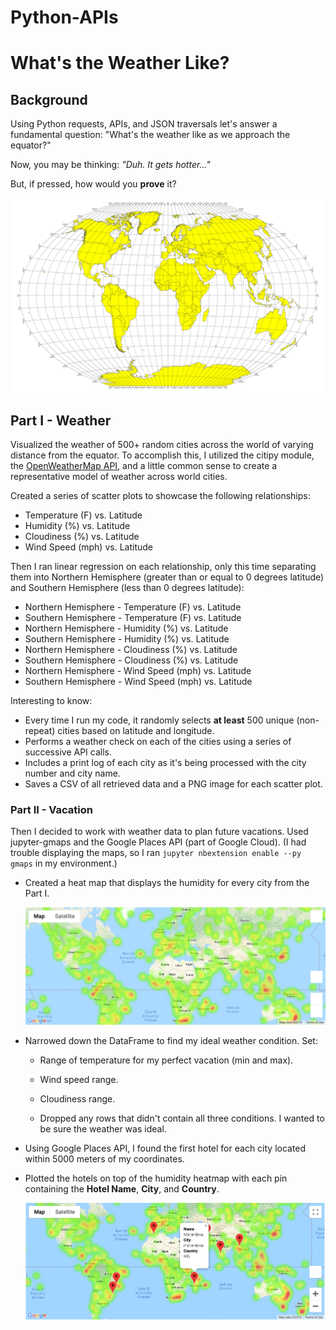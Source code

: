# Python-APIs

# What's the Weather Like?

## Background

Using Python requests, APIs, and JSON traversals let's answer a fundamental question: "What's the weather like as we approach the equator?"

Now, you may be thinking: _"Duh. It gets hotter..."_

But, if pressed, how would you **prove** it?

![Equator](Images/equatorsign.png)


## Part I - Weather

Visualized the weather of 500+ random cities across the world of varying distance from the equator. To accomplish this, I utilized the citipy module, the [OpenWeatherMap API](https://openweathermap.org/api), and a little common sense to create a representative model of weather across world cities.

Created a series of scatter plots to showcase the following relationships:

* Temperature (F) vs. Latitude
* Humidity (%) vs. Latitude
* Cloudiness (%) vs. Latitude
* Wind Speed (mph) vs. Latitude

Then I ran linear regression on each relationship, only this time separating them into Northern Hemisphere (greater than or equal to 0 degrees latitude) and Southern Hemisphere (less than 0 degrees latitude):

* Northern Hemisphere - Temperature (F) vs. Latitude
* Southern Hemisphere - Temperature (F) vs. Latitude
* Northern Hemisphere - Humidity (%) vs. Latitude
* Southern Hemisphere - Humidity (%) vs. Latitude
* Northern Hemisphere - Cloudiness (%) vs. Latitude
* Southern Hemisphere - Cloudiness (%) vs. Latitude
* Northern Hemisphere - Wind Speed (mph) vs. Latitude
* Southern Hemisphere - Wind Speed (mph) vs. Latitude

Interesting to know:

* Every time I run my code, it randomly selects **at least** 500 unique (non-repeat) cities based on latitude and longitude.
* Performs a weather check on each of the cities using a series of successive API calls.
* Includes a print log of each city as it's being processed with the city number and city name.
* Saves a CSV of all retrieved data and a PNG image for each scatter plot.

### Part II - Vacation

Then I decided to work with weather data to plan future vacations. Used jupyter-gmaps and the Google Places API (part of Google Cloud).
(I had trouble displaying the maps, so I ran `jupyter nbextension enable --py gmaps` in my environment.)

* Created a heat map that displays the humidity for every city from the Part I.

  ![heatmap](Images/heatmap.png)

* Narrowed down the DataFrame to find my ideal weather condition. Set:

  * Range of temperature for my perfect vacation (min and max).

  * Wind speed range.

  * Cloudiness range.

  * Dropped any rows that didn't contain all three conditions. I wanted to be sure the weather was ideal.

* Using Google Places API, I found the first hotel for each city located within 5000 meters of my coordinates.

* Plotted the hotels on top of the humidity heatmap with each pin containing the **Hotel Name**, **City**, and **Country**.

  ![hotel map](Images/hotel_map.png)
